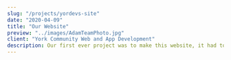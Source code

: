 ```yaml
---
slug: "/projects/yordevs-site"
date: "2020-04-09"
title: "Our Website"
preview: "../images/AdamTeamPhoto.jpg"
client: "York Community Web and App Development"
description: Our first ever project was to make this website, it had to be eye catching and informative so other people trusted us to make their websites"
---
```

